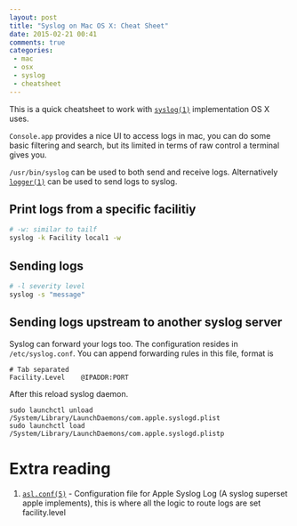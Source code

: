 ```yaml
---
layout: post
title: "Syslog on Mac OS X: Cheat Sheet"
date: 2015-02-21 00:41
comments: true
categories:
 - mac
 - osx
 - syslog
 - cheatsheet
---
```

This is a quick cheatsheet to work with [`syslog(1)`](https://developer.apple.com/library/mac/documentation/Darwin/Reference/ManPages/man1/syslog.1.html) implementation OS X uses.

`Console.app` provides a nice UI to access logs in mac, you can do some basic filtering and search, but its limited in terms of raw control a terminal gives you.

`/usr/bin/syslog` can be used to both send and receive logs. Alternatively [`logger(1)`](https://developer.apple.com/library/mac/documentation/Darwin/Reference/ManPages/man1/logger.1.html) can be used to send logs to syslog.

## Print logs from a specific facilitiy
```bash
# -w: similar to tailf
syslog -k Facility local1 -w
```

## Sending logs
```bash
# -l severity level
syslog -s "message"
```

## Sending logs upstream to another syslog server
Syslog can forward your logs too. The configuration resides in `/etc/syslog.conf`. You can append forwarding rules in this file, format is
```
# Tab separated
Facility.Level    @IPADDR:PORT
```
After this reload syslog daemon.
```
sudo launchctl unload /System/Library/LaunchDaemons/com.apple.syslogd.plist
sudo launchctl load /System/Library/LaunchDaemons/com.apple.syslogd.plistp
```

# Extra reading
1. [`asl.conf(5)`](https://developer.apple.com/library/mac/documentation/Darwin/Reference/ManPages/man5/asl.conf.5.html) - Configuration file for Apple Syslog Log (A syslog superset apple implements), this is where all the logic to route logs are set
facility.level
